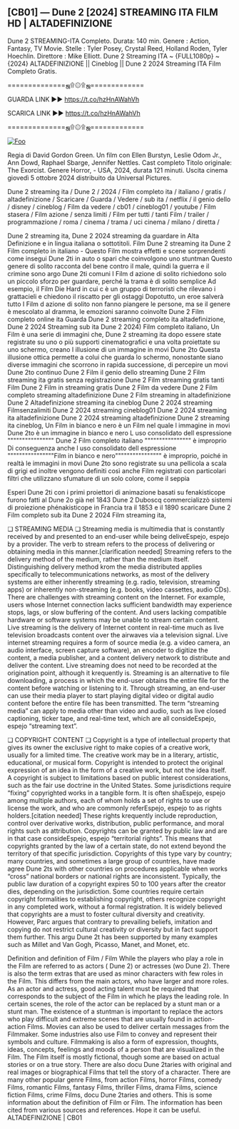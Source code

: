 ## [CB01] — Dune 2 [2024] STREAMING ITA FILM HD | ALTADEFINIZIONE

Dune 2 STREAMING-ITA Completo. Durata: 140 min. Genere : Action, Fantasy, TV Movie. Stelle : Tyler Posey, Crystal Reed, Holland Roden, Tyler Hoechlin. Direttore : Mike Elliott. Dune 2 Streaming ITA ~ {FULL1080p} ~ {2024} ALTADEFINIZIONE || Cineblog || Dune 2 2024 Streaming ITA Film Completo Gratis.

==============ஜ۩۞۩ஜ=============

GUARDA LINK ►► https://t.co/hzHnAWahVh

SCARICA LINK ►► https://t.co/hzHnAWahVh

==============ஜ۩۞۩ஜ=============

<p dir="auto"><a href="https://t.co/hzHnAWahVh" rel="nofollow"><img src="https://camo.githubusercontent.com/917e6ed5c302499242165dcc02bdbce85c075fd21b35918eb9c0b771855261b8/68747470733a2f2f7374617469632e7769787374617469632e636f6d2f6d656469612f6232343966395f61646163386637306662336634356238383639313639366337376465313866337e6d76322e676966" alt="Foo" style="max-width: 100%;"></a></p>

Regia di David Gordon Green. Un film con Ellen Burstyn, Leslie Odom Jr., Ann Dowd, Raphael Sbarge, Jennifer Nettles. Cast completo Titolo originale: The Exorcist. Genere Horror, - USA, 2024, durata 121 minuti. Uscita cinema giovedì 5 ottobre 2024 distribuito da Universal Pictures.

Dune 2 streaming ita / Dune 2 / 2024 / Film completo ita / italiano / gratis / altadefinizione / Scaricare / Guarda / Vedere / sub ita / netflix / il genio dello / disney / cineblog / Film da vedere / cb01 / cineblog01 / youtube / Film stasera / Film azione / senza limiti / Film per tutti / tanti Film / trailer / programmazione / roma / cinema / trama / uci cinema / milano / diretta /

Dune 2 streaming ita, Dune 2 2024 streaming da guardare in Alta Definizione e in lingua italiana o sottotitoli. Film Dune 2 streaming ita Dune 2 Film completo in italiano - Questo Film mostra effetti e scene sorprendenti come insegui Dune 2ti in auto o spari che coinvolgono uno stuntman Questo genere di solito racconta del bene contro il male, quindi la guerra e il crimine sono argo Dune 2ti comuni I Film d azione di solito richiedono solo un piccolo sforzo per guardare, perché la trama è di solito semplice Ad esempio, il Film Die Hard in cui c è un gruppo di terroristi che rilevano i grattacieli e chiedono il riscatto per gli ostaggi Dopotutto, un eroe salverà tutto I Film d azione di solito non fanno piangere le persone, ma se il genere è mescolato al dramma, le emozioni saranno coinvolte Dune 2 Film completo online ita Guarda Dune 2 streaming completo ita altadefinizione, Dune 2 2024 Streaming sub ita Dune 2 2024) Film completo italiano, Un Film è una serie di immagini che, Dune 2 streaming ita dopo essere state registrate su uno o più supporti cinematografici e una volta proiettate su uno schermo, creano l illusione di un immagine in movi Dune 2to Questa illusione ottica permette a colui che guarda lo schermo, nonostante siano diverse immagini che scorrono in rapida successione, di percepire un movi Dune 2to continuo Dune 2 Film il genio dello streaming Dune 2 Film streaming ita gratis senza registrazione Dune 2 Film streaming gratis tanti Film Dune 2 Film in streaming gratis Dune 2 Film da vedere Dune 2 Film completo streaming altadefinizione Dune 2 Film streaming in altadefinizione Dune 2 Altadefinizione streaming ita cineblog Dune 2 2024 streaming Filmsenzalimiti Dune 2 2024 streaming cineblog01 Dune 2 2024 streaming ita altadefinizione Dune 2 2024 streaming altadefinizione Dune 2 streaming ita cineblog, Un Film in bianco e nero è un Film nel quale l immagine in movi Dune 2to è un immagine in bianco e nero L uso consolidato dell espressione """""""""""""""" Dune 2 Film completo italiano """""""""""""""" è improprio Di conseguenza anche l uso consolidato dell espressione """"""""""""""""Film in bianco e nero"""""""""""""""" è improprio, poiché in realtà le immagini in movi Dune 2to sono registrate su una pellicola a scala di grigi ed inoltre vengono definiti così anche Film registrati con particolari filtri che utilizzano sfumature di un solo colore, come il seppia

Esperi Dune 2ti con i primi proiettori di animazione basati su fenakisticope furono fatti al Dune 2o già nel 1843 Dune 2 Duboscq commercializzò sistemi di proiezione phénakisticope in Francia tra il 1853 e il 1890 scaricare Dune 2 Film completo sub ita Dune 2 2024 Film streaming ita,

❏ STREAMING MEDIA ❏ Streaming media is multimedia that is constantly received by and presented to an end-user while being deliveEspejo, espejo by a provider. The verb to stream refers to the process of delivering or obtaining media in this manner.[clarification needed] Streaming refers to the delivery method of the medium, rather than the medium itself. Distinguishing delivery method krom the media distributed applies specifically to telecommunications networks, as most of the delivery systems are either inherently streaming (e.g. radio, television, streaming apps) or inherently non-streaming (e.g. books, video cassettes, audio CDs). There are challenges with streaming content on the Internet. For example, users whose Internet connection lacks sufficient bandwidth may experience stops, lags, or slow buffering of the content. And users lacking compatible hardware or software systems may be unable to stream certain content. Live streaming is the delivery of Internet content in real-time much as live television broadcasts content over the airwaves via a television signal. Live internet streaming requires a form of source media (e.g. a video camera, an audio interface, screen capture software), an encoder to digitize the content, a media publisher, and a content delivery network to distribute and deliver the content. Live streaming does not need to be recorded at the origination point, although it krequently is. Streaming is an alternative to file downloading, a process in which the end-user obtains the entire file for the content before watching or listening to it. Through streaming, an end-user can use their media player to start playing digital video or digital audio content before the entire file has been transmitted. The term “streaming media” can apply to media other than video and audio, such as live closed captioning, ticker tape, and real-time text, which are all consideEspejo, espejo “streaming text”.

❏ COPYRIGHT CONTENT ❏ Copyright is a type of intellectual property that gives its owner the exclusive right to make copies of a creative work, usually for a limited time. The creative work may be in a literary, artistic, educational, or musical form. Copyright is intended to protect the original expression of an idea in the form of a creative work, but not the idea itself. A copyright is subject to limitations based on public interest considerations, such as the fair use doctrine in the United States. Some jurisdictions require “fixing” copyrighted works in a tangible form. It is often shaEspejo, espejo among multiple authors, each of whom holds a set of rights to use or license the work, and who are commonly referEspejo, espejo to as rights holders.[citation needed] These rights krequently include reproduction, control over derivative works, distribution, public performance, and moral rights such as attribution. Copyrights can be granted by public law and are in that case consideEspejo, espejo “territorial rights”. This means that copyrights granted by the law of a certain state, do not extend beyond the territory of that specific jurisdiction. Copyrights of this type vary by country; many countries, and sometimes a large group of countries, have made agree Dune 2ts with other countries on procedures applicable when works “cross” national borders or national rights are inconsistent. Typically, the public law duration of a copyright expires 50 to 100 years after the creator dies, depending on the jurisdiction. Some countries require certain copyright formalities to establishing copyright, others recognize copyright in any completed work, without a formal registration. It is widely believed that copyrights are a must to foster cultural diversity and creativity. However, Parc argues that contrary to prevailing beliefs, imitation and copying do not restrict cultural creativity or diversity but in fact support them further. This argu Dune 2t has been supported by many examples such as Millet and Van Gogh, Picasso, Manet, and Monet, etc.

Definition and definition of Film / Film While the players who play a role in the Film are referred to as actors ( Dune 2) or actresses (wo Dune 2). There is also the term extras that are used as minor characters with few roles in the Film. This differs from the main actors, who have larger and more roles. As an actor and actress, good acting talent must be required that corresponds to the subject of the Film in which he plays the leading role. In certain scenes, the role of the actor can be replaced by a stunt man or a stunt man. The existence of a stuntman is important to replace the actors who play difficult and extreme scenes that are usually found in action-action Films. Movies can also be used to deliver certain messages from the Filmmaker. Some industries also use Film to convey and represent their symbols and culture. Filmmaking is also a form of expression, thoughts, ideas, concepts, feelings and moods of a person that are visualized in the Film. The Film itself is mostly fictional, though some are based on actual stories or on a true story. There are also docu Dune 2taries with original and real images or biographical Films that tell the story of a character. There are many other popular genre Films, from action Films, horror Films, comedy Films, romantic Films, fantasy Films, thriller Films, drama Films, science fiction Films, crime Films, docu Dune 2taries and others. This is some information about the definition of Film or Film. The information has been cited from various sources and references. Hope it can be useful. ALTADEFINIZIONE | CB01
